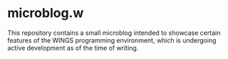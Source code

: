 microblog.w
============

This repository contains a small microblog intended to showcase certain features of the WINGS programming environment, which is undergoing active development as of the time of writing.
